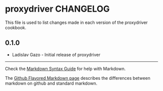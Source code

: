 proxydriver CHANGELOG
=========================

This file is used to list changes made in each version of the proxydriver cookbook.

0.1.0
-----
- Ladislav Gazo - Initial release of proxydriver

- - -
Check the [Markdown Syntax Guide](http://daringfireball.net/projects/markdown/syntax) for help with Markdown.

The [Github Flavored Markdown page](http://github.github.com/github-flavored-markdown/) describes the differences between markdown on github and standard markdown.

